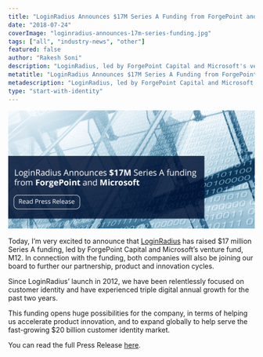 ```yaml
---
title: "LoginRadius Announces $17M Series A Funding from ForgePoint and Microsoft"
date: "2018-07-24"
coverImage: "loginradius-announces-17m-series-funding.jpg"
tags: ["all", "industry-news", "other"]
featured: false 
author: "Rakesh Soni" 
description: "LoginRadius, led by ForgePoint Capital and Microsoft's venture fund, M12, has raised $17 million in Series A funding. Both businesses will also join our board in conjunction with the funding to further our collaboration, product and innovation cycles."
metatitle: "LoginRadius Announces $17M Series A Funding from ForgePoint and Microsoft | LoginRadius"
metadescription: "LoginRadius, led by ForgePoint Capital and Microsoft's venture fund, M12, has raised $17 million in Series A funding."
type: "start-with-identity"
---
```



[![](funding-img.png)](https://www.loginradius.com/press/loginradius-announces-series-a-funding-from-forgepoint-and-microsoft-venture/)

Today, I’m very excited to announce that [LoginRadius](https://www.loginradius.com/) has raised $17 million Series A funding, led by ForgePoint Capital and Microsoft’s venture fund, M12. In connection with the funding, both companies will also be joining our board to further our partnership, product and innovation cycles.

Since LoginRadius’ launch in 2012, we have been relentlessly focused on customer identity and have experienced triple digital annual growth for the past two years.

This funding opens huge possibilities for the company, in terms of helping us accelerate product innovation, and to expand globally to help serve the fast-growing $20 billion customer identity market.

You can read the full Press Release [here](https://www.loginradius.com/press/loginradius-announces-series-a-funding-from-forgepoint-and-microsoft-venture/).
